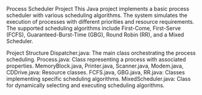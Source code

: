 Process Scheduler Project
This Java project implements a basic process scheduler with various scheduling algorithms. The system simulates the execution of processes with different priorities and resource requirements. The supported scheduling algorithms include First-Come, First-Serve (FCFS), Guaranteed-Burst-Time (GBG), Round Robin (RR), and a Mixed Scheduler.

Project Structure
Dispatcher.java: The main class orchestrating the process scheduling.
Process.java: Class representing a process with associated properties.
MemoryBlock.java, Printer.java, Scanner.java, Modem.java, CDDrive.java: Resource classes.
FCFS.java, GBG.java, RR.java: Classes implementing specific scheduling algorithms.
MixedScheduler.java: Class for dynamically selecting and executing scheduling algorithms.
